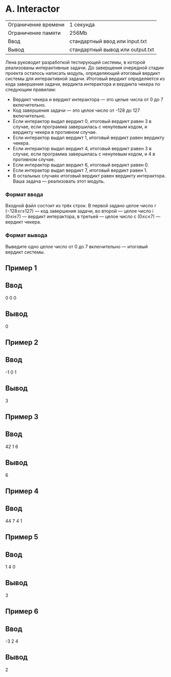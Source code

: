 # A. Interactor
|  |  |
|--|--|
|Ограничение времени | 1 секунда |
|Ограничение памяти | 256Mb|
|Ввод | стандартный ввод или input.txt|
|Вывод | стандартный вывод или output.txt|

Лена руководит разработкой тестирующей системы, в которой реализованы интерактивные задачи.
До заверщения очередной стадии проекта осталось написать модуль, определяющий итоговый вердикт системы для интерактивной задачи. Итоговый вердикт определяется из кода завершения задачи, вердикта интерактора и вердикта чекера по следующим правилам:

- Вердикт чекера и вердикт интерактора — это целые числа от 0 до 7 включительно.
- Код завершения задачи — это целое число от -128 до 127 включительно.
- Если интерактор выдал вердикт 0, итоговый вердикт равен 3 в случае, если программа завершилась с ненулевым кодом, и вердикту чекера в противном случае.
- Если интерактор выдал вердикт 1, итоговый вердикт равен вердикту чекера.
- Если интерактор выдал вердикт 4, итоговый вердикт равен 3 в случае, если программа завершилась с ненулевым кодом, и 4 в противном случае.
- Если интерактор выдал вердикт 6, итоговый вердикт равен 0.
- Если интерактор выдал вердикт 7, итоговый вердикт равен 1.
- В остальных случаях итоговый вердикт равен вердикту интерактора.
Ваша задача — реализовать этот модуль.

### Формат ввода
Входной файл состоит из трёх строк. В первой задано целое число r (−128≤r≤127) — код завершения задачи, во второй — целое число i (0≤i≤7) — вердикт интерактора, в третьей — целое число c (0≤c≤7) — вердикт чекера.
### Формат вывода
Выведите одно целое число от 0 до 7 включительно — итоговый вердикт системы. 

## Пример 1
## Ввод	
0
0
0

## Вывод
0

## Пример 2
## Ввод	
-1
0
1

## Вывод
3

## Пример 3
## Ввод	
42
1
6

## Вывод
6

## Пример 4
## Ввод
44
7
4
1

## Пример 5
## Ввод	
1
4
0

## Вывод
3

## Пример 6
## Ввод
-3
2
4

## Вывод
2
